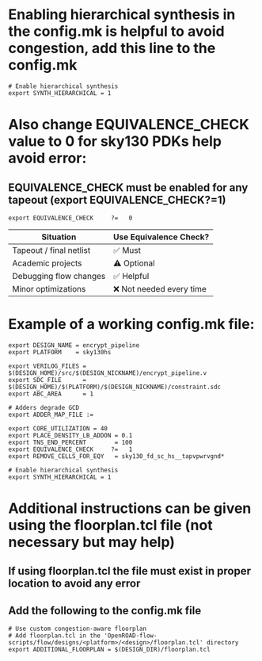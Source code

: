 # Enabling hierarchical synthesis in the config.mk is helpful to avoid congestion, add this line to the config.mk
```
# Enable hierarchical synthesis
export SYNTH_HIERARCHICAL = 1
```
# Also change EQUIVALENCE_CHECK value to 0 for sky130 PDKs help avoid error:
## EQUIVALENCE_CHECK must be enabled for any tapeout (export EQUIVALENCE_CHECK?=1)
```
export EQUIVALENCE_CHECK     ?=   0
```

| Situation               | Use Equivalence Check?  |
| ----------------------- | ----------------------- |
| Tapeout / final netlist | ✅ Must                  |
| Academic projects       | ⚠️ Optional             |
| Debugging flow changes  | ✅ Helpful               |
| Minor optimizations     | ❌ Not needed every time |

# Example of a working config.mk file:
```
export DESIGN_NAME = encrypt_pipeline
export PLATFORM    = sky130hs

export VERILOG_FILES = $(DESIGN_HOME)/src/$(DESIGN_NICKNAME)/encrypt_pipeline.v
export SDC_FILE      = $(DESIGN_HOME)/$(PLATFORM)/$(DESIGN_NICKNAME)/constraint.sdc
export ABC_AREA      = 1

# Adders degrade GCD
export ADDER_MAP_FILE :=

export CORE_UTILIZATION = 40
export PLACE_DENSITY_LB_ADDON = 0.1
export TNS_END_PERCENT        = 100
export EQUIVALENCE_CHECK     ?=   1
export REMOVE_CELLS_FOR_EQY   = sky130_fd_sc_hs__tapvpwrvgnd*

# Enable hierarchical synthesis
export SYNTH_HIERARCHICAL = 1

```
# Additional instructions can be given using the floorplan.tcl file (not necessary but may help)
## If using floorplan.tcl the file must exist in proper location to avoid any error
## Add the following to the config.mk file

```
# Use custom congestion-aware floorplan
# Add floorplan.tcl in the 'OpenROAD-flow-scripts/flow/designs/<platform>/<design>/floorplan.tcl' directory
export ADDITIONAL_FLOORPLAN = $(DESIGN_DIR)/floorplan.tcl
```
